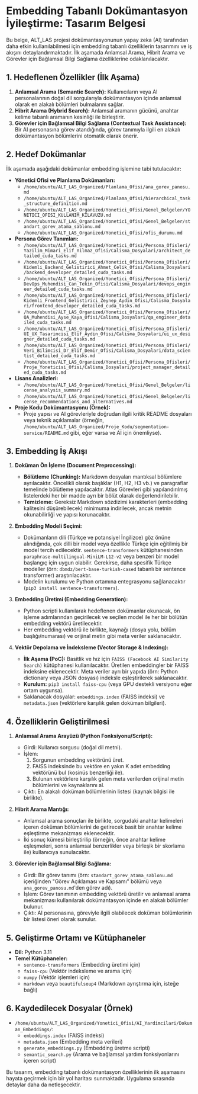 # Embedding Tabanlı Dokümantasyon İyileştirme: Tasarım Belgesi

Bu belge, ALT_LAS projesi dokümantasyonunun yapay zeka (AI) tarafından daha etkin kullanılabilmesi için embedding tabanlı özelliklerin tasarımını ve iş akışını detaylandırmaktadır. İlk aşamada Anlamsal Arama, Hibrit Arama ve Görevler için Bağlamsal Bilgi Sağlama özelliklerine odaklanılacaktır.

## 1. Hedeflenen Özellikler (İlk Aşama)

1.  **Anlamsal Arama (Semantic Search):** Kullanıcıların veya AI personalarının doğal dil sorgularıyla dokümantasyon içinde anlamsal olarak en alakalı bölümleri bulmalarını sağlar.
2.  **Hibrit Arama (Hybrid Search):** Anlamsal aramanın gücünü, anahtar kelime tabanlı aramanın kesinliği ile birleştirir.
3.  **Görevler için Bağlamsal Bilgi Sağlama (Contextual Task Assistance):** Bir AI personasına görev atandığında, görev tanımıyla ilgili en alakalı dokümantasyon bölümlerini otomatik olarak önerir.

## 2. Hedef Dokümanlar

İlk aşamada aşağıdaki dokümanlar embedding işlemine tabi tutulacaktır:

*   **Yönetici Ofisi ve Planlama Dokümanları:**
    *   `/home/ubuntu/ALT_LAS_Organized/Planlama_Ofisi/ana_gorev_panosu.md`
    *   `/home/ubuntu/ALT_LAS_Organized/Planlama_Ofisi/hierarchical_task_structure_definition.md`
    *   `/home/ubuntu/ALT_LAS_Organized/Yonetici_Ofisi/Genel_Belgeler/YONETICI_OFISI_KULLANIM_KILAVUZU.md`
    *   `/home/ubuntu/ALT_LAS_Organized/Yonetici_Ofisi/Genel_Belgeler/standart_gorev_atama_sablonu.md`
    *   `/home/ubuntu/ALT_LAS_Organized/Yonetici_Ofisi/ofis_durumu.md`
*   **Persona Görev Tanımları:**
    *   `/home/ubuntu/ALT_LAS_Organized/Yonetici_Ofisi/Persona_Ofisleri/Yazilim_Mimari_Elif_Yilmaz_Ofisi/Calisma_Dosyalari/architect_detailed_cuda_tasks.md`
    *   `/home/ubuntu/ALT_LAS_Organized/Yonetici_Ofisi/Persona_Ofisleri/Kidemli_Backend_Gelistirici_Ahmet_Celik_Ofisi/Calisma_Dosyalari/backend_developer_detailed_cuda_tasks.md`
    *   `/home/ubuntu/ALT_LAS_Organized/Yonetici_Ofisi/Persona_Ofisleri/DevOps_Muhendisi_Can_Tekin_Ofisi/Calisma_Dosyalari/devops_engineer_detailed_cuda_tasks.md`
    *   `/home/ubuntu/ALT_LAS_Organized/Yonetici_Ofisi/Persona_Ofisleri/Kidemli_Frontend_Gelistirici_Zeynep_Aydin_Ofisi/Calisma_Dosyalari/frontend_developer_detailed_cuda_tasks.md`
    *   `/home/ubuntu/ALT_LAS_Organized/Yonetici_Ofisi/Persona_Ofisleri/QA_Muhendisi_Ayse_Kaya_Ofisi/Calisma_Dosyalari/qa_engineer_detailed_cuda_tasks.md`
    *   `/home/ubuntu/ALT_LAS_Organized/Yonetici_Ofisi/Persona_Ofisleri/UI_UX_Tasarimcisi_Elif_Aydin_Ofisi/Calisma_Dosyalari/ui_ux_designer_detailed_cuda_tasks.md`
    *   `/home/ubuntu/ALT_LAS_Organized/Yonetici_Ofisi/Persona_Ofisleri/Veri_Bilimcisi_Dr_Elif_Demir_Ofisi/Calisma_Dosyalari/data_scientist_detailed_cuda_tasks.md`
    *   `/home/ubuntu/ALT_LAS_Organized/Yonetici_Ofisi/Persona_Ofisleri/Proje_Yoneticisi_Ofisi/Calisma_Dosyalari/project_manager_detailed_cuda_tasks.md`
*   **Lisans Analizleri:**
    *   `/home/ubuntu/ALT_LAS_Organized/Yonetici_Ofisi/Genel_Belgeler/license_analysis_summary.md`
    *   `/home/ubuntu/ALT_LAS_Organized/Yonetici_Ofisi/Genel_Belgeler/license_recommendations_and_alternatives.md`
*   **Proje Kodu Dokümantasyonu (Örnek):**
    *   Proje yapısı ve AI görevleriyle doğrudan ilgili kritik README dosyaları veya teknik açıklamalar (örneğin, `/home/ubuntu/ALT_LAS_Organized/Proje_Kodu/segmentation-service/README.md` gibi, eğer varsa ve AI için önemliyse).

## 3. Embedding İş Akışı

1.  **Doküman Ön İşleme (Document Preprocessing):**
    *   **Bölütleme (Chunking):** Markdown dosyaları mantıksal bölümlere ayrılacaktır. Öncelikli olarak başlıklar (H1, H2, H3 vb.) ve paragraflar temelinde bölütleme yapılacaktır. Atlas Görevleri gibi yapılandırılmış listelerdeki her bir madde ayrı bir bölüt olarak değerlendirilebilir.
    *   **Temizleme:** Gereksiz Markdown sözdizimi karakterleri (embedding kalitesini düşürebilecek) minimuma indirilecek, ancak metnin okunabilirliği ve yapısı korunacaktır.

2.  **Embedding Modeli Seçimi:**
    *   Dokümanların dili (Türkçe ve potansiyel İngilizce) göz önüne alındığında, çok dilli bir model veya özellikle Türkçe için eğitilmiş bir model tercih edilecektir. `sentence-transformers` kütüphanesinden `paraphrase-multilingual-MiniLM-L12-v2` veya benzeri bir model başlangıç için uygun olabilir. Gerekirse, daha spesifik Türkçe modeller (örn: `dbmdz/bert-base-turkish-cased` tabanlı bir sentence transformer) araştırılacaktır.
    *   Modelin kurulumu ve Python ortamına entegrasyonu sağlanacaktır (`pip3 install sentence-transformers`).

3.  **Embedding Üretimi (Embedding Generation):**
    *   Python scripti kullanılarak hedeflenen dokümanlar okunacak, ön işleme adımlarından geçirilecek ve seçilen model ile her bir bölütün embedding vektörü üretilecektir.
    *   Her embedding vektörü ile birlikte, kaynağı (dosya yolu, bölüm başlığı/numarası) ve orijinal metin gibi meta veriler saklanacaktır.

4.  **Vektör Depolama ve İndeksleme (Vector Storage & Indexing):**
    *   **İlk Aşama (PoC):** Basitlik ve hız için `FAISS (Facebook AI Similarity Search)` kütüphanesi kullanılacaktır. Üretilen embeddingler bir FAISS indeksine eklenecektir. Meta veriler ayrı bir yapıda (örn: Python dictionary veya JSON dosyası) indeksle eşleştirilerek saklanacaktır.
    *   **Kurulum:** `pip3 install faiss-cpu` (veya GPU destekli versiyonu eğer ortam uygunsa).
    *   Saklanacak dosyalar: `embeddings.index` (FAISS indeksi) ve `metadata.json` (vektörlere karşılık gelen doküman bilgileri).

## 4. Özelliklerin Geliştirilmesi

1.  **Anlamsal Arama Arayüzü (Python Fonksiyonu/Scripti):**
    *   Girdi: Kullanıcı sorgusu (doğal dil metni).
    *   İşlem:
        1.  Sorgunun embedding vektörünü üret.
        2.  FAISS indeksinde bu vektöre en yakın K adet embedding vektörünü bul (kosinüs benzerliği ile).
        3.  Bulunan vektörlere karşılık gelen meta verilerden orijinal metin bölümlerini ve kaynaklarını al.
    *   Çıktı: En alakalı doküman bölümlerinin listesi (kaynak bilgisi ile birlikte).

2.  **Hibrit Arama Mantığı:**
    *   Anlamsal arama sonuçları ile birlikte, sorgudaki anahtar kelimeleri içeren doküman bölümlerini de getirecek basit bir anahtar kelime eşleştirme mekanizması eklenecektir.
    *   İki sonuç kümesi birleştirilip (örneğin, önce anahtar kelime eşleşmeleri, sonra anlamsal benzerlikler veya birleşik bir skorlama ile) kullanıcıya sunulacaktır.

3.  **Görevler için Bağlamsal Bilgi Sağlama:**
    *   Girdi: Bir görev tanımı (örn: `standart_gorev_atama_sablonu.md` içeriğinden "Görev Açıklaması ve Kapsamı" bölümü veya `ana_gorev_panosu.md`'den görev adı).
    *   İşlem: Görev tanımının embedding vektörü üretilir ve anlamsal arama mekanizması kullanılarak dokümantasyon içinde en alakalı bölümler bulunur.
    *   Çıktı: AI personasına, göreviyle ilgili olabilecek doküman bölümlerinin bir listesi öneri olarak sunulur.

## 5. Geliştirme Ortamı ve Kütüphaneler

*   **Dil:** Python 3.11
*   **Temel Kütüphaneler:**
    *   `sentence-transformers` (Embedding üretimi için)
    *   `faiss-cpu` (Vektör indeksleme ve arama için)
    *   `numpy` (Vektör işlemleri için)
    *   `markdown` veya `beautifulsoup4` (Markdown ayrıştırma için, isteğe bağlı)

## 6. Kaydedilecek Dosyalar (Örnek)

*   `/home/ubuntu/ALT_LAS_Organized/Yonetici_Ofisi/AI_Yardimcilari/Dokuman_Embeddings/`:
    *   `embeddings.index` (FAISS indeksi)
    *   `metadata.json` (Embedding meta verileri)
    *   `generate_embeddings.py` (Embedding üretme scripti)
    *   `semantic_search.py` (Arama ve bağlamsal yardım fonksiyonlarını içeren script)

Bu tasarım, embedding tabanlı dokümantasyon özelliklerinin ilk aşamasını hayata geçirmek için bir yol haritası sunmaktadır. Uygulama sırasında detaylar daha da netleşecektir.

